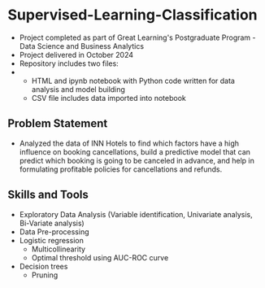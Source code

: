 # Supervised-Learning-Classification

- Project completed as part of Great Learning's Postgraduate Program - Data Science and Business Analytics
- Project delivered in October 2024
- Repository includes two files:
- 
  - HTML and ipynb notebook with Python code written for data analysis and model building
  - CSV file includes data imported into notebook
    
## Problem Statement
- Analyzed the data of INN Hotels to find which factors have a high influence on booking cancellations, build a predictive model that can predict which booking is going to be canceled in advance, and help in formulating profitable policies for cancellations and refunds.
  
## Skills and Tools
- Exploratory Data Analysis (Variable identification, Univariate analysis, Bi-Variate analysis)
- Data Pre-processing
- Logistic regression
  - Multicollinearity
  - Optimal threshold using AUC-ROC curve
- Decision trees
  - Pruning
